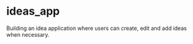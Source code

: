 # ideas_app
Building an idea application where users can create, edit and add ideas when necessary.

